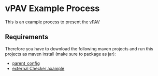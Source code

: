 # vPAV Example Process
This is an example process to present the [vPAV](https://github.com/viadee/vPAV/tree/development)

## Requirements
Therefore you have to download the following maven projects and run this projects as maven install (make sure to package as jar):

- [parent_config](https://github.com/viadee/vPAV_parent_config)
- [external Checker axample](https://github.com/viadee/vPAV_checker_plugin_example)